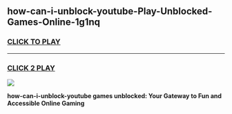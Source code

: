 
## how-can-i-unblock-youtube-Play-Unblocked-Games-Online-1g1nq
<h3>
<a href="https://premium76.site?title=how-can-i-unblock-youtube&ref=25A">CLICK TO PLAY</a></h3>
<hr>

<h3>
<a href="https://premium76.site?title=how-can-i-unblock-youtube&ref=25A">CLICK 2 PLAY</a>
  
</h3>

<a href="https://premium76.site?title=how-can-i-unblock-youtube&ref=25A"><img src="https://clearcache.store/games.png"></a>


**how-can-i-unblock-youtube games unblocked: Your Gateway to Fun and Accessible Online Gaming**
